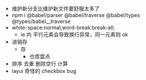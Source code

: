 - 维护新分支比维护新文件要舒服太多了
- npm i @babel/parser @babel/traverse @babel/types @types/babel\_\_traverse
- white-space:normal;word-break:break-all;
  - ie 内 平行元素会导致换行异常，同一元素则 ok
- 进销存
  - 存
    - 仓库盘点
- 排序 去重 删除空行 计算
- layui 奇怪的 checkbox bug
